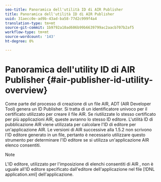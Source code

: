 ```yaml
---
seo-title: Panoramica dell'utilità ID di AIR Publisher
title: Panoramica dell'utilità ID di AIR Publisher
uuid: 31aecc0e-ad9b-43ad-ba58-77d2c999f4a4
translation-type: tm+mt
source-git-commit: 1b9792a10ad606b99b6639799ac2aacb707b2af5
workflow-type: tm+mt
source-wordcount: '143'
ht-degree: 0%

---
```



# Panoramica dell&#39;utility ID di AIR Publisher {#air-publisher-id-utility-overview}

Come parte del processo di creazione di un file AIR, ADT (AIR Developer Tool) genera un ID Publisher. Si tratta di un identificatore univoco per il certificato utilizzato per creare il file AIR. Se riutilizzate lo stesso certificato per più applicazioni AIR, queste avranno lo stesso ID editore. L&#39;utilità ID di pubblicazione AIR viene utilizzata per calcolare l&#39;ID di editore per un&#39;applicazione AIR. Le versioni di AIR successive alla 1.5.2 non scrivono l&#39;ID editore generato in un file, pertanto è necessario utilizzare questo strumento per determinare l&#39;ID editore se si utilizza un&#39;applicazione AIR  elenco consentiti.

>[!NOTE]
>
>L&#39;ID editore, utilizzato per l&#39;imposizione di elenchi consentiti di AIR , non è uguale all&#39;ID editore specificato dall&#39;editore dell&#39;applicazione nel file [!DNL application.xml] dell&#39;applicazione.
